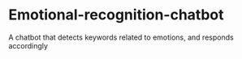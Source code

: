 # Emotional-recognition-chatbot
A chatbot that detects keywords related to emotions, and responds accordingly

